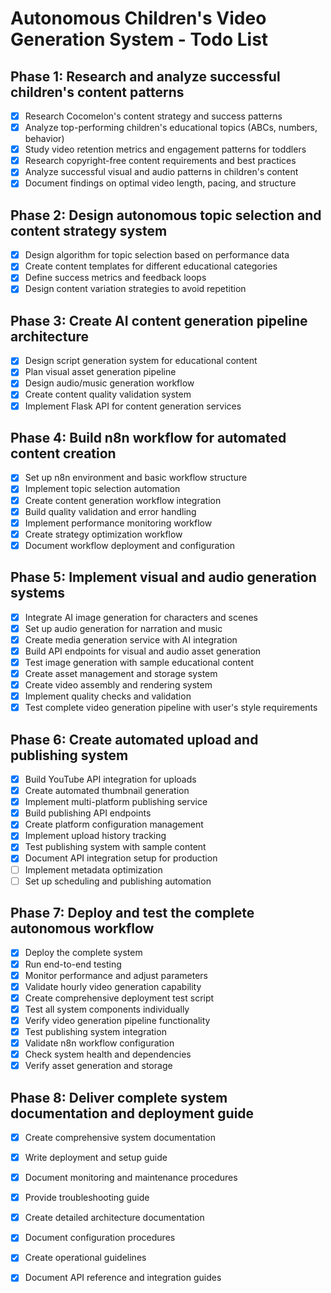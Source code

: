 # Autonomous Children's Video Generation System - Todo List

## Phase 1: Research and analyze successful children's content patterns
- [x] Research Cocomelon's content strategy and success patterns
- [x] Analyze top-performing children's educational topics (ABCs, numbers, behavior)
- [x] Study video retention metrics and engagement patterns for toddlers
- [x] Research copyright-free content requirements and best practices
- [x] Analyze successful visual and audio patterns in children's content
- [x] Document findings on optimal video length, pacing, and structure

## Phase 2: Design autonomous topic selection and content strategy system
- [x] Design algorithm for topic selection based on performance data
- [x] Create content templates for different educational categories
- [x] Define success metrics and feedback loops
- [x] Design content variation strategies to avoid repetition

## Phase 3: Create AI content generation pipeline architecture
- [x] Design script generation system for educational content
- [x] Plan visual asset generation pipeline
- [x] Design audio/music generation workflow
- [x] Create content quality validation system
- [x] Implement Flask API for content generation services

## Phase 4: Build n8n workflow for automated content creation
- [x] Set up n8n environment and basic workflow structure
- [x] Implement topic selection automation
- [x] Create content generation workflow integration
- [x] Build quality validation and error handling
- [x] Implement performance monitoring workflow
- [x] Create strategy optimization workflow
- [x] Document workflow deployment and configuration

## Phase 5: Implement visual and audio generation systems
- [x] Integrate AI image generation for characters and scenes
- [x] Set up audio generation for narration and music
- [x] Create media generation service with AI integration
- [x] Build API endpoints for visual and audio asset generation
- [x] Test image generation with sample educational content
- [x] Create asset management and storage system
- [x] Create video assembly and rendering system
- [x] Implement quality checks and validation
- [x] Test complete video generation pipeline with user's style requirements

## Phase 6: Create automated upload and publishing system
- [x] Build YouTube API integration for uploads
- [x] Create automated thumbnail generation
- [x] Implement multi-platform publishing service
- [x] Build publishing API endpoints
- [x] Create platform configuration management
- [x] Implement upload history tracking
- [x] Test publishing system with sample content
- [x] Document API integration setup for production
- [ ] Implement metadata optimization
- [ ] Set up scheduling and publishing automation

## Phase 7: Deploy and test the complete autonomous workflow
- [x] Deploy the complete system
- [x] Run end-to-end testing
- [x] Monitor performance and adjust parameters
- [x] Validate hourly video generation capability
- [x] Create comprehensive deployment test script
- [x] Test all system components individually
- [x] Verify video generation pipeline functionality
- [x] Test publishing system integration
- [x] Validate n8n workflow configuration
- [x] Check system health and dependencies
- [x] Verify asset generation and storage

## Phase 8: Deliver complete system documentation and deployment guide
- [x] Create comprehensive system documentation
- [x] Write deployment and setup guide
- [x] Document monitoring and maintenance procedures
- [x] Provide troubleshooting guide
- [x] Create detailed architecture documentation
- [x] Document configuration procedures
- [x] Create operational guidelines
- [x] Document API reference and integration guides

